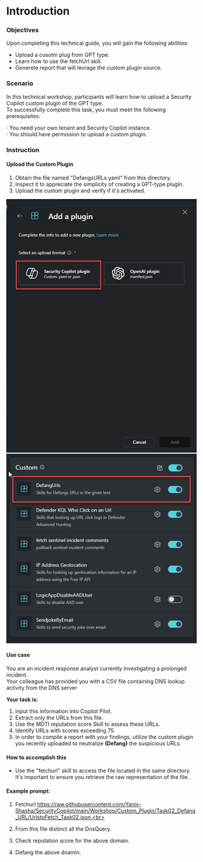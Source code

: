 # Introduction 

### Objectives

Upon completing this technical guide, you will gain the following abilities:<br>

* Upload a cusotm plug from GPT type.<br>
* Learn how to use the fetchUrl skill.<br>
* Generete report that will levrage the custom plugin source.<br>



### Scenario
In this technical workshop, participants will learn how to upload a Security Copilot custom plugin of the GPT type.<br> 
To successfully complete this task, you must meet the following prerequisites:<br>

· You need your own tenant and Security Copilot instance.<br>
· You should have permission to upload a custom plugin.<br>



###  Instruction
    

#### Upload the Custom Plugin 


1. Obtain the file named "DefangsURLs.yaml" from this directory.<br>
2. Inspect it to appreciate the simplicity of creating a GPT-type plugin.<br>
3. Upload the custom plugin and verify if it's activated.<br>

<img src="https://github.com/Yaniv-Shasha/SecurityCopilot/blob/cfcd1baf606277478b7512be8bf3e43c7074f870/Workshop/Custom_Plugin/Task01_Send_jokeByemail/Images/upload_plugin.jpg"/>


<img src="https://github.com/Yaniv-Shasha/SecurityCopilot/blob/f15ba2df94fbba97cb9adf70426cdf4d471b28fb/Workshop/Custom_Plugin/Task02_Defang_URL/images/plugin-turnON.jpg"/>


####  Use case

You are an incident response analyst currently investigating a prolonged incident.<br> 
Your colleague has provided you with a CSV file containing DNS lookup activity from the DNS server<br>


**Your task is:**<br>

1. input this information into Copilot Pilot.
2. Extract only the URLs from this file.
3. Use the MDTI reputation score Skill to assess these URLs.
4. Identify URLs with scores exceeding 75.
5. In order to compile a report with your findings, utilize the custom plugin you recently uploaded to neutralize **(Defang)** the suspicious URLs.


####  How to accomplish this

* Use the "fetchurl" skill to access the file located in the same directory. It's important to ensure you retrieve the raw representation of the file..<br> 

####   Example prompt:

1. Fetchurl https://raw.githubusercontent.com/Yaniv-Shasha/SecurityCopilot/main/Workshop/Custom_Plugin/Task02_Defang_URL/UrlstoFetch_Task02.json.<br> 

2. From this file distinct all the DnsQuery.<br> 

3. Check reputation score for the above domain.<br> 

3. Defang the above doamin.<br> 




